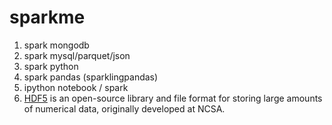 # sparkme
1. spark mongodb
2. spark mysql/parquet/json
3. spark python
4. spark pandas (sparklingpandas)
5. ipython notebook / spark
6. [HDF5](http://docs.h5py.org/en/latest/) is an open-source library and file format for storing large amounts of numerical data, originally developed at NCSA.

